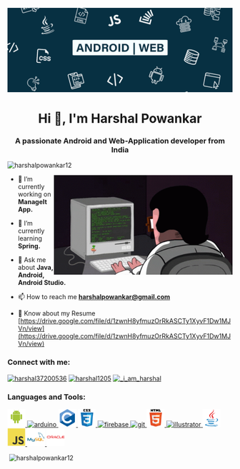 ![MasterHead](https://github.com/harshalpowankar12/harshalpowankar12/blob/main/BannerImage.png)
<h1 align="center">Hi 👋, I'm Harshal Powankar</h1>
<h3 align="center">A passionate Android and Web-Application developer from India</h3>

<p align="left"> <img src="https://komarev.com/ghpvc/?username=harshalpowankar12&label=Profile%20views&color=0e75b6&style=flat" alt="harshalpowankar12" /> </p>
<img align="right" alt="Coding" width="400" src="https://github.com/harshalpowankar12/harshalpowankar12/blob/main/codinggif.gif">


- 🔭 I’m currently working on **ManageIt App.**

- 🌱 I’m currently learning **Spring.**

- 💬 Ask me about **Java, Android, Android Studio.**

- 📫 How to reach me **harshalpowankar@gmail.com**

- 📄 Know about my Resume [https://drive.google.com/file/d/1zwnH8yfmuzOrRkASCTy1XyvF1Dw1MJVn/view](https://drive.google.com/file/d/1zwnH8yfmuzOrRkASCTy1XyvF1Dw1MJVn/view)

<h3 align="left">Connect with me:</h3>
<p align="left">
<a href="https://twitter.com/harshal37200536" target="blank"><img align="center" src="https://raw.githubusercontent.com/rahuldkjain/github-profile-readme-generator/master/src/images/icons/Social/twitter.svg" alt="harshal37200536" height="30" width="40" /></a>
<a href="https://linkedin.com/in/harshal1205" target="blank"><img align="center" src="https://raw.githubusercontent.com/rahuldkjain/github-profile-readme-generator/master/src/images/icons/Social/linked-in-alt.svg" alt="harshal1205" height="30" width="40" /></a>
<a href="https://instagram.com/_i_am_harshal" target="blank"><img align="center" src="https://raw.githubusercontent.com/rahuldkjain/github-profile-readme-generator/master/src/images/icons/Social/instagram.svg" alt="_i_am_harshal" height="30" width="40" /></a>
</p>

<h3 align="left">Languages and Tools:</h3>
<p align="left"> <a href="https://developer.android.com" target="_blank" rel="noreferrer"> <img src="https://raw.githubusercontent.com/devicons/devicon/master/icons/android/android-original-wordmark.svg" alt="android" width="40" height="40"/> </a> <a href="https://www.arduino.cc/" target="_blank" rel="noreferrer"> <img src="https://cdn.worldvectorlogo.com/logos/arduino-1.svg" alt="arduino" width="40" height="40"/> </a> <a href="https://www.cprogramming.com/" target="_blank" rel="noreferrer"> <img src="https://raw.githubusercontent.com/devicons/devicon/master/icons/c/c-original.svg" alt="c" width="40" height="40"/> </a> <a href="https://www.w3schools.com/css/" target="_blank" rel="noreferrer"> <img src="https://raw.githubusercontent.com/devicons/devicon/master/icons/css3/css3-original-wordmark.svg" alt="css3" width="40" height="40"/> </a> <a href="https://firebase.google.com/" target="_blank" rel="noreferrer"> <img src="https://www.vectorlogo.zone/logos/firebase/firebase-icon.svg" alt="firebase" width="40" height="40"/> </a> <a href="https://git-scm.com/" target="_blank" rel="noreferrer"> <img src="https://www.vectorlogo.zone/logos/git-scm/git-scm-icon.svg" alt="git" width="40" height="40"/> </a> <a href="https://www.w3.org/html/" target="_blank" rel="noreferrer"> <img src="https://raw.githubusercontent.com/devicons/devicon/master/icons/html5/html5-original-wordmark.svg" alt="html5" width="40" height="40"/> </a> <a href="https://www.adobe.com/in/products/illustrator.html" target="_blank" rel="noreferrer"> <img src="https://www.vectorlogo.zone/logos/adobe_illustrator/adobe_illustrator-icon.svg" alt="illustrator" width="40" height="40"/> </a> <a href="https://www.java.com" target="_blank" rel="noreferrer"> <img src="https://raw.githubusercontent.com/devicons/devicon/master/icons/java/java-original.svg" alt="java" width="40" height="40"/> </a> <a href="https://developer.mozilla.org/en-US/docs/Web/JavaScript" target="_blank" rel="noreferrer"> <img src="https://raw.githubusercontent.com/devicons/devicon/master/icons/javascript/javascript-original.svg" alt="javascript" width="40" height="40"/> </a> <a href="https://www.mysql.com/" target="_blank" rel="noreferrer"> <img src="https://raw.githubusercontent.com/devicons/devicon/master/icons/mysql/mysql-original-wordmark.svg" alt="mysql" width="40" height="40"/> </a> <a href="https://www.oracle.com/" target="_blank" rel="noreferrer"> <img src="https://raw.githubusercontent.com/devicons/devicon/master/icons/oracle/oracle-original.svg" alt="oracle" width="40" height="40"/> </a> </p>

<p>&nbsp;<img align="center" src="https://github-readme-stats.vercel.app/api?username=harshalpowankar12&show_icons=true&locale=en" alt="harshalpowankar12" /></p>
